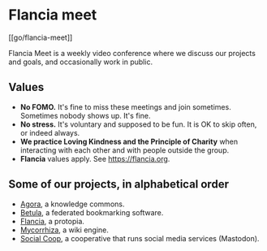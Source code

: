 # Flancia meet

[[go/flancia-meet]]

Flancia Meet is a weekly video conference where we discuss our projects and goals, and occasionally work in public.

## Values
* **No FOMO.** It's fine to miss these meetings and join sometimes. Sometimes nobody shows up. It's fine.
* **No stress.** It's voluntary and supposed to be fun. It is OK to skip often, or indeed always.
* **We practice Loving Kindness and the Principle of Charity** when interacting with each other and with people outside the group.
* **Flancia** values apply. See https://flancia.org.

## Some of our projects, in alphabetical order
* [Agora](https://anagora.org), a knowledge commons.
* [Betula](https://betula.mycorrhiza.wiki), a federated bookmarking software.
* [Flancia](https://flancia.org), a protopia.
* [Mycorrhiza](https://mycorrhiza.wiki), a wiki engine.
* [Social Coop](https://social.coop), a cooperative that runs social media services (Mastodon).